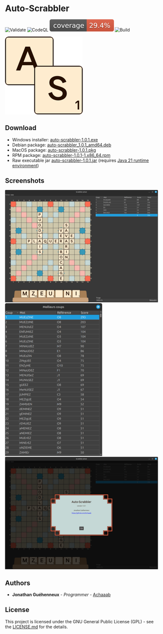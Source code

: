 # Auto-Scrabbler
![Validate](https://github.com/Achaaab/auto-scrabbler/actions/workflows/validate.yaml/badge.svg)
![CodeQL](https://github.com/Achaaab/auto-scrabbler/actions/workflows/github-code-scanning/codeql/badge.svg)
![Coverage](.github/badges/jacoco.svg)
![Build](https://github.com/Achaaab/auto-scrabbler/actions/workflows/build.yaml/badge.svg)

<img src="src/main/resources/icons/icon_256.png" width="256" alt="Auto-Scrabbler icon"/>

## Download
* Windows installer: [auto-scrabbler-1.0.1.exe](https://github.com/Achaaab/auto-scrabbler/releases/download/1.0.1/auto-scrabbler-1.0.1.exe)
* Debian package: [auto-scrabbler_1.0.1_amd64.deb](https://github.com/Achaaab/auto-scrabbler/releases/download/1.0.1/auto-scrabbler_1.0.1_amd64.deb)
* MacOS package: [auto-scrabbler-1.0.1.pkg](https://github.com/Achaaab/auto-scrabbler/releases/download/1.0.1/auto-scrabbler-1.0.1.pkg)
* RPM package: [auto-scrabbler-1.0.1-1.x86_64.rpm](https://github.com/Achaaab/auto-scrabbler/releases/download/1.0.1/auto-scrabbler-1.0.1-1.x86_64.rpm)
* Raw executable jar [auto-scrabbler-1.0.1.jar](https://github.com/Achaaab/auto-scrabbler/releases/download/1.0.1/auto-scrabbler-1.0.1.jar)
  (requires [Java 21 runtime environment](https://adoptium.net/fr/temurin/releases/?package=jre&version=21))

## Screenshots
<img src="data/screenshots/french_solver.png" width="1024" alt="gameplay screenshot"/>
<img src="data/screenshots/french_solver_moves.png" width="320" alt="about screenshot"/>
<img src="data/screenshots/about.png" width="1024" alt="about screenshot"/>

## Authors
* **Jonathan Guéhenneux** - *Programmer* - [Achaaab](https://github.com/Achaaab)

## License
This project is licensed under the GNU General Public License (GPL) - see the [LICENSE.md](LICENSE.md) for the details.
